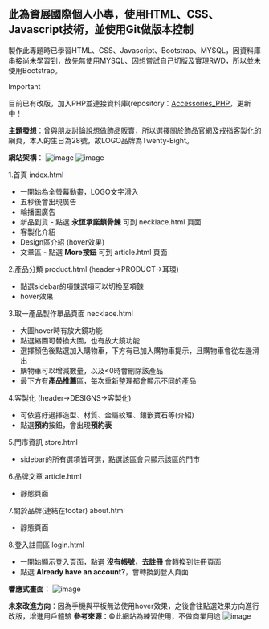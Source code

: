 ## 此為資展國際個人小專，使用HTML、CSS、Javascript技術，並使用Git做版本控制
製作此專題時已學習HTML、CSS、Javascript、Bootstrap、MYSQL，因資料庫串接尚未學習到，故先無使用MYSQL、因想嘗試自己切版及實現RWD，所以並未使用Bootstrap。

> [!IMPORTANT]
> 目前已有改版，加入PHP並連接資料庫(repository：[Accessories_PHP](https://pages.github.com/](https://github.com/JELiu0928))，更新中！

**主題發想**：曾與朋友討論說想做飾品販賣，所以選擇關於飾品官網及戒指客製化的網頁，本人的生日為28號，故LOGO品牌為Twenty-Eight。

**網站架構**：
![image](https://github.com/user-attachments/assets/28a7c722-0adc-4d3c-a46b-f6ff98a55483)
![image](https://github.com/user-attachments/assets/ef6a9988-c8cf-42c7-9b23-13f9ecca9766)

1.首頁 index.html 
  + 一開始為全螢幕動畫，LOGO文字滑入
  + 五秒後會出現廣告
  + 輪播圖廣告
  + 新品到貨 - 點選 **永恆承諾鎖骨鍊** 可到 necklace.html 頁面
  + 客製化介紹
  + Design區介紹 (hover效果)
  + 文章區 - 點選 **More按鈕** 可到 article.html 頁面

2.產品分類 product.html (header->PRODUCT->耳環)
  + 點選sidebar的項鍊選項可以切換至項鍊
  + hover效果

3.取一產品製作單品頁面 necklace.html
  + 大圖hover時有放大鏡功能
  + 點選縮圖可替換大圖，也有放大鏡功能
  + 選擇顏色後點選加入購物車，下方有已加入購物車提示，且購物車會從左邊滑出
  + 購物車可以增減數量，以及<0時會刪除該產品
  + 最下方有**產品推薦**區，每次重新整理都會顯示不同的產品

4.客製化 (header->DESIGNS->客製化)
  + 可依喜好選擇造型、材質、金屬紋理、鑲嵌寶石等(介紹)
  + 點選**預約**按鈕，會出現**預約表**
  
5.門市資訊 store.html
  + sidebar的所有選項皆可選，點選該區會只顯示該區的門市

6.品牌文章 article.html
  + 靜態頁面

7.關於品牌(連結在footer) about.html
  + 靜態頁面

8.登入註冊區 login.html
  + 一開始顯示登入頁面，點選 **沒有帳號，去註冊** 會轉換到註冊頁面
  + 點選 **Already have an account?**，會轉換到登入頁面

**響應式畫面**：
![image](https://github.com/user-attachments/assets/610d45ff-837a-4ff5-876b-2f4691419c7e)

**未來改進方向**：因為手機與平板無法使用hover效果，之後會往點選效果方向進行改版，增進用戶體驗
**參考來源**：©此網站為練習使用，不做商業用途
![image](https://github.com/user-attachments/assets/b5f293e4-e771-4dda-8582-0292c3e2908f)

